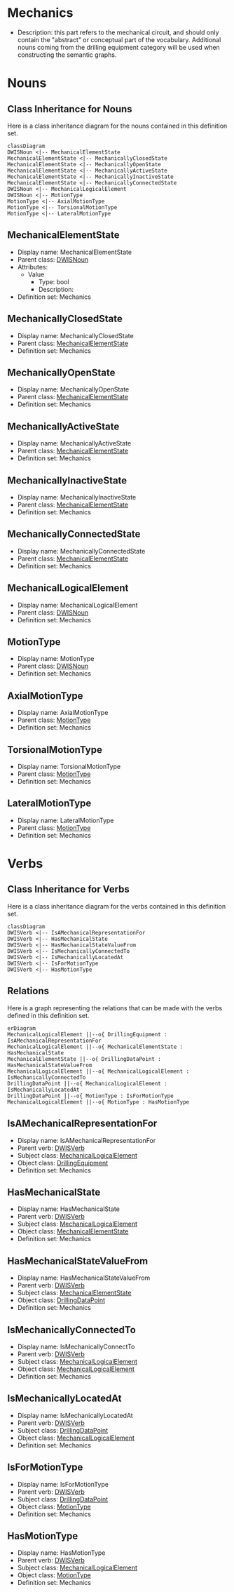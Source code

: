 # Mechanics<!-- DEFINITION SET HEADER -->
- Description: 
this part refers to the mechanical circuit, and should only contain the "abstract" or conceptual part of the vocabulary. Additional nouns coming from the drilling equipment category will be used when constructing the semantic graphs.

# Nouns
## Class Inheritance for Nouns
Here is a class inheritance diagram for the nouns contained in this definition set.
```mermaid
classDiagram
DWISNoun <|-- MechanicalElementState
MechanicalElementState <|-- MechanicallyClosedState
MechanicalElementState <|-- MechanicallyOpenState
MechanicalElementState <|-- MechanicallyActiveState
MechanicalElementState <|-- MechanicallyInactiveState
MechanicalElementState <|-- MechanicallyConnectedState
DWISNoun <|-- MechanicalLogicalElement
DWISNoun <|-- MotionType
MotionType <|-- AxialMotionType
MotionType <|-- TorsionalMotionType
MotionType <|-- LateralMotionType
```
## MechanicalElementState <!-- NOUN -->
- Display name: MechanicalElementState
- Parent class: [DWISNoun](./DWISSemantics.md#DWISNoun)
- Attributes:
  - Value
    - Type: bool
    - Description: 
- Definition set: Mechanics
## MechanicallyClosedState <!-- NOUN -->
- Display name: MechanicallyClosedState
- Parent class: [MechanicalElementState](./Mechanics.md#MechanicalElementState)
- Definition set: Mechanics
## MechanicallyOpenState <!-- NOUN -->
- Display name: MechanicallyOpenState
- Parent class: [MechanicalElementState](./Mechanics.md#MechanicalElementState)
- Definition set: Mechanics
## MechanicallyActiveState <!-- NOUN -->
- Display name: MechanicallyActiveState
- Parent class: [MechanicalElementState](./Mechanics.md#MechanicalElementState)
- Definition set: Mechanics
## MechanicallyInactiveState <!-- NOUN -->
- Display name: MechanicallyInactiveState
- Parent class: [MechanicalElementState](./Mechanics.md#MechanicalElementState)
- Definition set: Mechanics
## MechanicallyConnectedState <!-- NOUN -->
- Display name: MechanicallyConnectedState
- Parent class: [MechanicalElementState](./Mechanics.md#MechanicalElementState)
- Definition set: Mechanics
## MechanicalLogicalElement <!-- NOUN -->
- Display name: MechanicalLogicalElement
- Parent class: [DWISNoun](./DWISSemantics.md#DWISNoun)
- Definition set: Mechanics
## MotionType <!-- NOUN -->
- Display name: MotionType
- Parent class: [DWISNoun](./DWISSemantics.md#DWISNoun)
- Definition set: Mechanics
## AxialMotionType <!-- NOUN -->
- Display name: AxialMotionType
- Parent class: [MotionType](./Mechanics.md#MotionType)
- Definition set: Mechanics
## TorsionalMotionType <!-- NOUN -->
- Display name: TorsionalMotionType
- Parent class: [MotionType](./Mechanics.md#MotionType)
- Definition set: Mechanics
## LateralMotionType <!-- NOUN -->
- Display name: LateralMotionType
- Parent class: [MotionType](./Mechanics.md#MotionType)
- Definition set: Mechanics
# Verbs
## Class Inheritance for Verbs
Here is a class inheritance diagram for the verbs contained in this definition set.
```mermaid
classDiagram
DWISVerb <|-- IsAMechanicalRepresentationFor
DWISVerb <|-- HasMechanicalState
DWISVerb <|-- HasMechanicalStateValueFrom
DWISVerb <|-- IsMechanicallyConnectedTo
DWISVerb <|-- IsMechanicallyLocatedAt
DWISVerb <|-- IsForMotionType
DWISVerb <|-- HasMotionType
```
## Relations
Here is a graph representing the relations that can be made with the verbs defined in this definition set.
```mermaid
erDiagram
MechanicalLogicalElement ||--o{ DrillingEquipment : IsAMechanicalRepresentationFor
MechanicalLogicalElement ||--o{ MechanicalElementState : HasMechanicalState
MechanicalElementState ||--o{ DrillingDataPoint : HasMechanicalStateValueFrom
MechanicalLogicalElement ||--o{ MechanicalLogicalElement : IsMechanicallyConnectedTo
DrillingDataPoint ||--o{ MechanicalLogicalElement : IsMechanicallyLocatedAt
DrillingDataPoint ||--o{ MotionType : IsForMotionType
MechanicalLogicalElement ||--o{ MotionType : HasMotionType
```
## IsAMechanicalRepresentationFor <!-- VERB -->
- Display name: IsAMechanicalRepresentationFor
- Parent verb: [DWISVerb](./DWISSemantics.md#DWISVerb)
- Subject class: [MechanicalLogicalElement](./Mechanics.md#MechanicalLogicalElement)
- Object class: [DrillingEquipment](./DrillingEquipment.md#DrillingEquipment)
- Definition set: Mechanics
## HasMechanicalState <!-- VERB -->
- Display name: HasMechanicalState
- Parent verb: [DWISVerb](./DWISSemantics.md#DWISVerb)
- Subject class: [MechanicalLogicalElement](./Mechanics.md#MechanicalLogicalElement)
- Object class: [MechanicalElementState](./Mechanics.md#MechanicalElementState)
- Definition set: Mechanics
## HasMechanicalStateValueFrom <!-- VERB -->
- Display name: HasMechanicalStateValueFrom
- Parent verb: [DWISVerb](./DWISSemantics.md#DWISVerb)
- Subject class: [MechanicalElementState](./Mechanics.md#MechanicalElementState)
- Object class: [DrillingDataPoint](./DrillingDataSemantics.md#DrillingDataPoint)
- Definition set: Mechanics
## IsMechanicallyConnectedTo <!-- VERB -->
- Display name: IsMechanicallyConnectTo
- Parent verb: [DWISVerb](./DWISSemantics.md#DWISVerb)
- Subject class: [MechanicalLogicalElement](./Mechanics.md#MechanicalLogicalElement)
- Object class: [MechanicalLogicalElement](./Mechanics.md#MechanicalLogicalElement)
- Definition set: Mechanics
## IsMechanicallyLocatedAt <!-- VERB -->
- Display name: IsMechanicallyLocatedAt
- Parent verb: [DWISVerb](./DWISSemantics.md#DWISVerb)
- Subject class: [DrillingDataPoint](./DrillingDataSemantics.md#DrillingDataPoint)
- Object class: [MechanicalLogicalElement](./Mechanics.md#MechanicalLogicalElement)
- Definition set: Mechanics
## IsForMotionType <!-- VERB -->
- Display name: IsForMotionType
- Parent verb: [DWISVerb](./DWISSemantics.md#DWISVerb)
- Subject class: [DrillingDataPoint](./DrillingDataSemantics.md#DrillingDataPoint)
- Object class: [MotionType](./Mechanics.md#MotionType)
- Definition set: Mechanics
## HasMotionType <!-- VERB -->
- Display name: HasMotionType
- Parent verb: [DWISVerb](./DWISSemantics.md#DWISVerb)
- Subject class: [MechanicalLogicalElement](./Mechanics.md#MechanicalLogicalElement)
- Object class: [MotionType](./Mechanics.md#MotionType)
- Definition set: Mechanics
